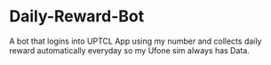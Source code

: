 # Daily-Reward-Bot
A bot that logins into UPTCL App using my number and collects daily reward automatically everyday so my Ufone sim always has Data.
